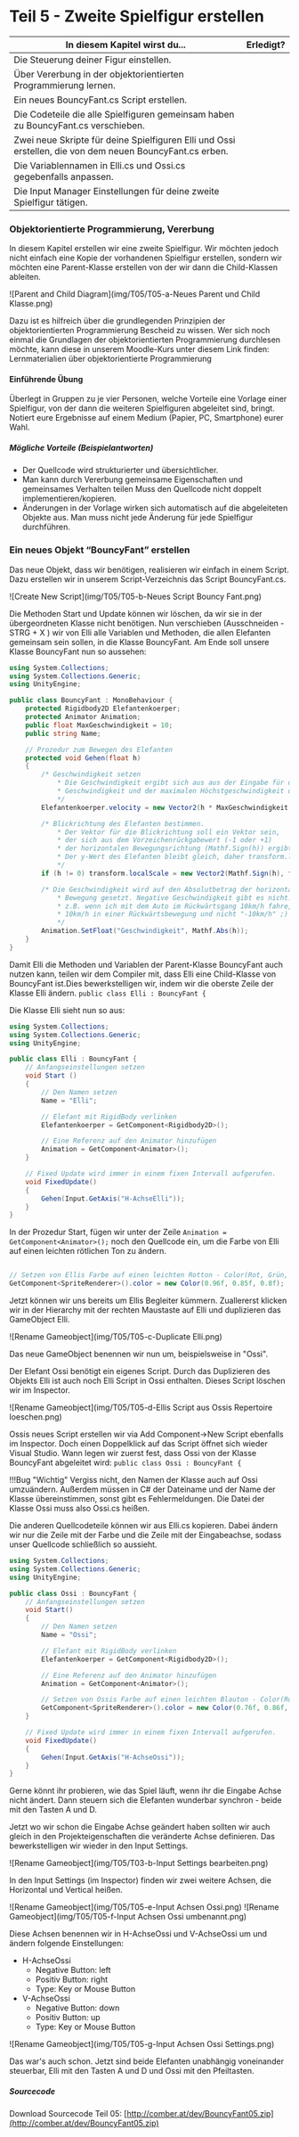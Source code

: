 # Teil 5 - Zweite Spielfigur erstellen
  
In diesem Kapitel wirst du...  |    Erledigt?
-------------------------------|----------------
Die Steuerung deiner Figur einstellen. |
Über Vererbung in der objektorientierten Programmierung lernen. |
Ein neues BouncyFant.cs Script erstellen.  |
Die Codeteile die alle Spielfiguren gemeinsam haben zu BouncyFant.cs verschieben. |
Zwei neue Skripte für deine Spielfiguren Elli und Ossi erstellen, die von dem neuen BouncyFant.cs erben. |
Die Variablennamen in Elli.cs und Ossi.cs gegebenfalls anpassen. |
Die Input Manager Einstellungen für deine zweite Spielfigur tätigen. |



### Objektorientierte Programmierung, Vererbung
In diesem Kapitel erstellen wir eine zweite Spielfigur. Wir möchten jedoch nicht einfach eine Kopie der vorhandenen Spielfigur erstellen, sondern wir möchten eine Parent-Klasse erstellen von der wir dann die Child-Klassen ableiten.

![Parent and Child Diagram](img/T05/T05-a-Neues Parent und Child Klasse.png)

Dazu ist es hilfreich über die grundlegenden Prinzipien der objektorientierten Programmierung Bescheid zu wissen. Wer sich noch einmal die Grundlagen der objektorientierten Programmierung durchlesen möchte, kann diese in unserem Moodle-Kurs unter diesem Link finden: Lernmaterialien über objektorientierte Programmierung 

#### Einführende Übung
Überlegt in Gruppen zu je vier Personen, welche Vorteile eine Vorlage einer Spielfigur, von der dann die weiteren Spielfiguren abgeleitet sind, bringt. Notiert eure Ergebnisse auf einem Medium (Papier, PC, Smartphone) eurer Wahl.

##### Mögliche Vorteile (Beispielantworten)
 * Der Quellcode wird strukturierter und übersichtlicher.
 * Man kann durch Vererbung gemeinsame Eigenschaften und gemeinsames Verhalten teilen Muss den Quellcode nicht doppelt implementieren/kopieren.
 * Änderungen in der Vorlage wirken sich automatisch auf die abgeleiteten Objekte aus. Man muss nicht jede Änderung für jede Spielfigur durchführen. 

### Ein neues Objekt “BouncyFant” erstellen
Das neue Objekt, dass wir benötigen, realisieren wir einfach in einem Script. Dazu erstellen wir in unserem Script-Verzeichnis das Script BouncyFant.cs.

![Create New Script](img/T05/T05-b-Neues Script Bouncy Fant.png)


Die Methoden Start und Update können wir löschen, da wir sie in der übergeordneten Klasse nicht benötigen.
Nun verschieben (Ausschneiden - STRG + X ) wir von Elli alle Variablen und Methoden, die allen Elefanten gemeinsam sein sollen, in die Klasse BouncyFant. Am Ende soll unsere Klasse BouncyFant nun so aussehen:

``` c#
using System.Collections;
using System.Collections.Generic;
using UnityEngine;

public class BouncyFant : MonoBehaviour {
    protected Rigidbody2D Elefantenkoerper;
    protected Animator Animation;
    public float MaxGeschwindigkeit = 10;
    public string Name;

    // Prozedur zum Bewegen des Elefanten
    protected void Gehen(float h)
    {
        /* Geschwindigkeit setzen
            * Die Geschwindigkeit ergibt sich aus aus der Eingabe für die horizontale
            * Geschwindigkeit und der maximalen Höchstgeschwindigkeit des Elefanten
            */
        Elefantenkoerper.velocity = new Vector2(h * MaxGeschwindigkeit, Elefantenkoerper.velocity.y);

        /* Blickrichtung des Elefanten bestimmen.
            * Der Vektor für die Blickrichtung soll ein Vektor sein,
            * der sich aus dem Vorzeichenrückgabewert (-1 oder +1) 
            * der horizontalen Bewegungsrichtung (Mathf.Sign(h)) ergibt.
            * Der y-Wert des Elefanten bleibt gleich, daher transform.localScale.y.       
            */
        if (h != 0) transform.localScale = new Vector2(Mathf.Sign(h), transform.localScale.y);

        /* Die Geschwindigkeit wird auf den Absolutbetrag der horizontalen
            * Bewegung gesetzt. Negative Geschwindigkeit gibt es nicht.
            * z.B. wenn ich mit dem Auto im Rückwärtsgang 10km/h fahre, fahre ich 
            * 10km/h in einer Rückwärtsbewegung und nicht "-10km/h" ;)
            */
        Animation.SetFloat("Geschwindigkeit", Mathf.Abs(h));
    }
}
```


Damit Elli die Methoden und Variablen der Parent-Klasse BouncyFant  auch nutzen kann, teilen wir dem Compiler mit, dass Elli eine Child-Klasse von BouncyFant ist.Dies bewerkstelligen wir, indem wir die oberste Zeile der Klasse Elli ändern.
``` public class Elli : BouncyFant { ```
	
Die Klasse Elli sieht nun so aus:

``` c#
using System.Collections;
using System.Collections.Generic;
using UnityEngine;

public class Elli : BouncyFant {
    // Anfangseinstellungen setzen 
    void Start ()
    {
        // Den Namen setzen
        Name = "Elli";

        // Elefant mit RigidBody verlinken
        Elefantenkoerper = GetComponent<Rigidbody2D>();

        // Eine Referenz auf den Animator hinzufügen
        Animation = GetComponent<Animator>();
    }

    // Fixed Update wird immer in einem fixen Intervall aufgerufen.
    void FixedUpdate()
    {
        Gehen(Input.GetAxis("H-AchseElli"));
    }
}
```
In  der Prozedur Start, fügen wir unter der Zeile ```Animation = GetComponent<Animator>();``` noch den Quellcode ein, um die Farbe von Elli auf einen leichten rötlichen Ton zu ändern.
``` c#

// Setzen von Ellis Farbe auf einen leichten Rotton - Color(Rot, Grün, Blau)
GetComponent<SpriteRenderer>().color = new Color(0.96f, 0.85f, 0.8f);
```
Jetzt können wir  uns bereits um Ellis Begleiter kümmern. Zuallererst klicken wir in der Hierarchy mit der rechten Maustaste auf Elli und duplizieren das GameObject Elli.

![Rename Gameobject](img/T05/T05-c-Duplicate Elli.png)

Das neue GameObject benennen wir nun um, beispielsweise in "Ossi". 

Der Elefant Ossi benötigt ein eigenes Script. Durch das Duplizieren des Objekts Elli ist auch noch Elli Script in Ossi enthalten. Dieses Script löschen wir im Inspector.

![Rename Gameobject](img/T05/T05-d-Ellis Script aus Ossis Repertoire loeschen.png)

Ossis neues Script erstellen wir via Add Component->New Script ebenfalls im Inspector. Doch einen Doppelklick auf das Script öffnet sich wieder Visual Studio.  Wann legen wir zuerst fest, dass Ossi  von der Klasse BouncyFant abgeleitet wird:
```public class Ossi : BouncyFant {```

!!!Bug "Wichtig"
	Vergiss nicht, den Namen der Klasse auch auf Ossi umzuändern. Außerdem müssen in C# der Dateiname und der Name der Klasse übereinstimmen, sonst gibt es Fehlermeldungen. Die Datei der Klasse Ossi muss also Ossi.cs heißen.

Die anderen Quellcodeteile können wir aus Elli.cs kopieren. Dabei ändern wir nur die Zeile mit der Farbe und die Zeile mit der Eingabeachse, sodass unser Quellcode schließlich so aussieht.
``` c#
using System.Collections;
using System.Collections.Generic;
using UnityEngine;

public class Ossi : BouncyFant {
    // Anfangseinstellungen setzen 
    void Start()
    {
        // Den Namen setzen
        Name = "Ossi";

        // Elefant mit RigidBody verlinken
        Elefantenkoerper = GetComponent<Rigidbody2D>();

        // Eine Referenz auf den Animator hinzufügen
        Animation = GetComponent<Animator>();

        // Setzen von Ossis Farbe auf einen leichten Blauton - Color(Rot, Grün, Blau)
        GetComponent<SpriteRenderer>().color = new Color(0.76f, 0.86f, 0.98f);
    }

    // Fixed Update wird immer in einem fixen Intervall aufgerufen.
    void FixedUpdate()
    {
        Gehen(Input.GetAxis("H-AchseOssi"));
    }
}
```

Gerne könnt ihr probieren, wie das Spiel läuft, wenn ihr die Eingabe Achse nicht ändert. Dann steuern sich die Elefanten wunderbar synchron - beide mit den Tasten A und D.

Jetzt wo wir schon die Eingabe Achse geändert haben sollten wir auch gleich in den Projekteigenschaften die veränderte Achse definieren. Das bewerkstelligen wir wieder in den Input Settings. 
 
 ![Rename Gameobject](img/T05/T03-b-Input Settings bearbeiten.png)
 
In den Input Settings (im Inspector) finden wir zwei weitere Achsen, die Horizontal und Vertical heißen. 

![Rename Gameobject](img/T05/T05-e-Input Achsen Ossi.png)
![Rename Gameobject](img/T05/T05-f-Input Achsen Ossi umbenannt.png)


Diese Achsen benennen wir in H-AchseOssi und V-AchseOssi um und ändern folgende Einstellungen:

 * H-AchseOssi
	* Negative Button: left
	* Positiv Button: right
	* Type: Key or Mouse Button
 * V-AchseOssi
	* Negative Button: down
	* Positiv Button: up
	* Type: Key or Mouse Button

![Rename Gameobject](img/T05/T05-g-Input Achsen Ossi Settings.png)




Das war's auch schon. Jetzt sind beide Elefanten unabhängig voneinander steuerbar, Elli mit den Tasten A und D und Ossi mit den Pfeiltasten.

##### Sourcecode
Download Sourcecode Teil 05: [http://comber.at/dev/BouncyFant05.zip](http://comber.at/dev/BouncyFant05.zip)
